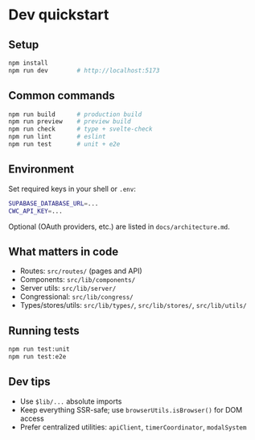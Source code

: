 # Dev quickstart

## Setup
```bash
npm install
npm run dev        # http://localhost:5173
```

## Common commands
```bash
npm run build      # production build
npm run preview    # preview build
npm run check      # type + svelte-check
npm run lint       # eslint
npm run test       # unit + e2e
```

## Environment
Set required keys in your shell or `.env`:
```bash
SUPABASE_DATABASE_URL=...
CWC_API_KEY=...
```
Optional (OAuth providers, etc.) are listed in `docs/architecture.md`.

## What matters in code
- Routes: `src/routes/` (pages and API)
- Components: `src/lib/components/`
- Server utils: `src/lib/server/`
- Congressional: `src/lib/congress/`
- Types/stores/utils: `src/lib/types/`, `src/lib/stores/`, `src/lib/utils/`

## Running tests
```bash
npm run test:unit
npm run test:e2e
```

## Dev tips
- Use `$lib/...` absolute imports
- Keep everything SSR-safe; use `browserUtils.isBrowser()` for DOM access
- Prefer centralized utilities: `apiClient`, `timerCoordinator`, `modalSystem`
